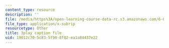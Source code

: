 ```yaml
---
content_type: resource
description: ''
file: /media/https%3A/open-learning-course-data-rc.s3.amazonaws.com/6-004-computation-structures-spring-2017/19012c705c835f908f02ea1a84437e22_QBcQJdJk9r8.vtt
file_type: application/x-subrip
resourcetype: Other
title: 3play caption file
uid: 19012c70-5c83-5f90-8f02-ea1a84437e22
---
```

